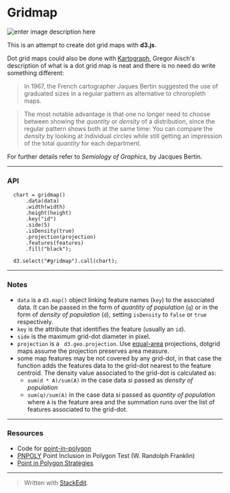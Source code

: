 Gridmap
=======

![enter image description here](https://lh3.googleusercontent.com/UU7MLms-Z3fMRoRdEhT7Y1Z4KSHqXE66gyzBwxLJYDI=s0 "gridmap")

This is an attempt to create dot grid maps with **d3.js**.

Dot grid maps could also be done with [Kartograph](http://kartograph.org/), Gregor Aisch's description of what is a dot grid map is neat and there is no need do write something different:

> In 1967, the French cartographer Jaques Bertin suggested the use of graduated sizes in a regular pattern as alternative to chroropleth maps.

>The most notable advantage is that one no longer need to choose between showing the *quantity* or *density* of a distribution, since the regular pattern shows both at the same time: You can compare the *density* by looking at individual circles while still getting an impression of the total *quantity* for each department.

For further details refer to *Semiology of Graphics*, by Jacques Bertin.


--------------------

### API

```
  chart = gridmap()
      .data(data)
      .width(width)
      .height(height)
      .key("id")
      .side(5)
      .isDensity(true)
      .projection(projection)
      .features(features)
      .fill("black");
      
  d3.select("#gridmap").call(chart);
```

----------------------

### Notes
- `data` is a `d3.map()` object linking feature names (`key`) to the associated data. It can be passed in the form of *quantity of population* (`q`) or in the form of *density of population* (`d`), setting `isDensity` to `false` or `true` respectively.
-  `key` is the attribute that identifies the feature (usually an `id`).
-  `side` is the maximum grid-dot diameter in pixel.
-  `projection` is a ` d3.geo.projection`. Use [equal-area](http://en.wikipedia.org/wiki/Map_projection#Equal-area) projections, dotgrid maps assume the projection preserves area measure.
- some map features may be not covered by any grid-dot, in that case the function adds the features data to the grid-dot nearest to the feature centroid. The density value associated to the grid-dot is calculated as: 
    - `sum(d * A)/sum(A)` in the case data si passed as *density of population*
    - `sum(q)/sum(A)` in the case data si passed as *quantity of population*
where  `A` is the feature area and the summation runs over the list of features associated to the grid-dot.


-----------------------------

### Resources

- Code for [point-in-polygon](https://github.com/substack/point-in-polygon)
-  [PNPOLY](http://www.ecse.rpi.edu/Homepages/wrf/Research/Short_Notes/pnpoly.html) Point Inclusion in Polygon Test (W. Randolph Franklin)
- [Point in Polygon Strategies](http://erich.realtimerendering.com/ptinpoly/)

------

> Written with [StackEdit](https://stackedit.io/).